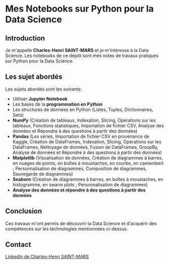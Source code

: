 # Mes Notebooks sur Python pour la Data Science

## Introduction
Je m'appelle **Charles-Henri SAINT-MARS** et je m'intéresse à la Data Science. Les notebooks de ce dépôt sont mes notes de travaux pratiques sur Python pour la Data Science. 

## Les sujet abordés
Les sujets abordés sont les suivants:
- Utiliser **Jupyter Notebook**
- Les bases de la **programmation en Python**
- Les structures de données en Python (Listes, Tuples, Dictionnaires, Sets)
- **NumPy** (Création de tableaux, Indexation, Slicing, Opérations sur les tableaux, Fonctions statistiques, Importation de fichier CSV, Analyse des données et Répondre à des questions à partir des données)
- **Pandas** (Les séries, Importation de fichier CSV en provenance de Kaggle, Création de DataFrames, Indexation, Slicing, Opérations sur les DataFrames, Nettoyage de données, Fusion de DataFrames, GroupBy, Analyse de données et Répondre à des questions à partir des données)
- **Matplotlib** (Visualisation de données, Création de diagrammes à barres, en nuages de points, en boîtes à moustaches, en courbe, en camembert ; Personnalisation de diagrammes, Composition de diagrammes, Sauvegarde de diagrammes)
- **Seaborn** (Création de diagrammes à barres, en boîtes à moustaches, en histogramme, en swarm plots ; Personnalisation de diagrammes)
- **Analyse des données et répondre à des questions à partir des données**


## Conclusion
Ces travaux m'ont permis de découvrir la Data Science et d'acquérir des compétences sur les technologies mentionnées ci-dessus.

## Contact
[LinkedIn de Charles-Henri SAINT-MARS](https://www.linkedin.com/in/charles-henri-saint-mars)
